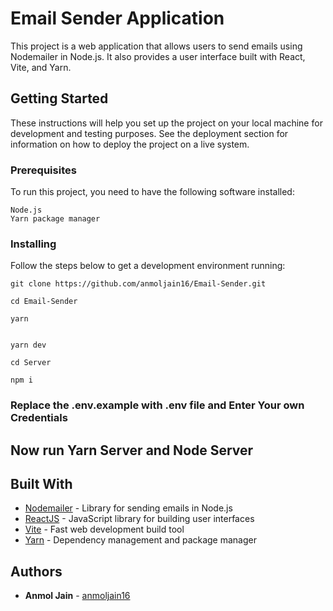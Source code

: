 # Email Sender Application

This project is a web application that allows users to send emails using Nodemailer in Node.js. It also provides a user interface built with React, Vite, and Yarn.

## Getting Started

These instructions will help you set up the project on your local machine for development and testing purposes. See the deployment section for information on how to deploy the project on a live system.

### Prerequisites

To run this project, you need to have the following software installed:
```
Node.js
Yarn package manager
```

### Installing

Follow the steps below to get a development environment running:

```
git clone https://github.com/anmoljain16/Email-Sender.git

```

```
cd Email-Sender

```
```
yarn 


```

```
yarn dev

```

```
cd Server

```

```
npm i
```
### Replace the .env.example with .env file and Enter Your own Credentials 


## Now run Yarn Server and Node Server 



## Built With

* [Nodemailer](https://nodemailer.com/) -  Library for sending emails in Node.js
* [ReactJS](https://reactjs.org/) - JavaScript library for building user interfaces
* [Vite](https://vitejs.dev/) - Fast web development build tool
* [Yarn](https://yarnpkg.com/) - Dependency management and package manager



## Authors

* **Anmol Jain** -  [anmoljain16](https://github.com/anmoljain16)


